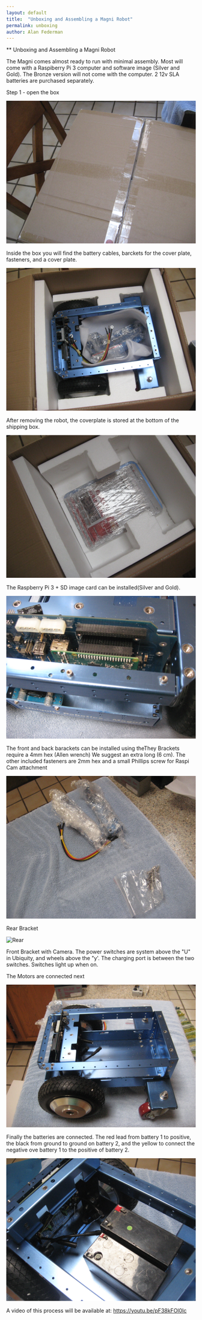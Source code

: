 ```yaml
---
layout: default
title:  "Unboxing and Assembling a Magni Robot"
permalink: unboxing
author: Alan Federman
---
```

** Unboxing and Assembling a Magni Robot

The Magni comes almost ready to run with minimal assembly. Most will come with a Raspiberry Pi 3 computer and software image (Silver and Gold). The Bronze version will not come with the computer. 2 12v SLA batteries are purchased separately.

Step 1 - open the box


 ![Shipping Box](unb1.JPG)
 
 Inside the box you will find the battery cables, barckets for the cover plate, fasteners, and a cover plate.
 
 ![Components](unb2.JPG)
 
 After removing the robot, the coverplate is stored at the bottom of the shipping box.
 
 ![Cover plate](unb4.JPG)
 
 The Raspberry Pi 3 + SD image card can be installed(Silver and Gold).
 
 ![RPi 3 installed](unb7.JPG)
 
 The front and back barackets can be installed using theThey Brackets require a 4mm hex (Allen wrench) We suggest an extra long (6 cm). The other included fasteners are 2mm hex and a small Phillips screw for Raspi Cam attachment
 
 ![Parts](unbparts.JPG)
 
 
Rear Bracket

![Rear](camfront.jpg)

Front Bracket with Camera.  The power switches are system above the "U" in Ubiquity, and wheels above the "y'. The charging port is between the two switches. Switches light up when on.

The Motors are connected next

![Motors to MC](unb5.JPG)

Finally the batteries are connected. The red lead from battery 1 to positive, the black from ground to ground on battery 2, and the yellow to connect the negative ove battery 1 to the positive of battery 2.

![Final](unb-bat.JPG)

A video of this process will be available at:  https://youtu.be/pF38kFOl0Ic

